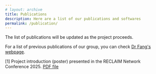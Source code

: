 ```yaml
---
# layout: archive
title: Publications
description: Here are a list of our publications and softwares
permalink: /publication/
---
```


<!-- Content here would shop up above your list of posts -->
<!-- ## Journal Paper

Paper 1

Paper 2

## Software

Software 1

Software 2 -->

The list of publications will be updated as the project proceeds.

For a list of previous publications of our group, you can check [Dr Fang's webpage](https://profiles.imperial.ac.uk/f.fang).

[1] Project introduction (poster) presented in the RECLAIM Network Conference 2025. [PDF file](/assets/theme/doc/RECLAIM-Jan2025-poster.pdf)
